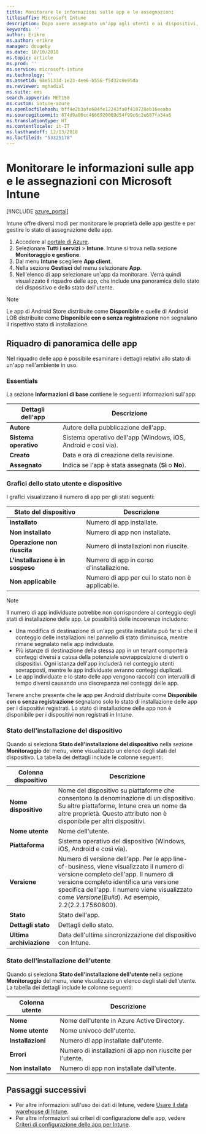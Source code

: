 ```yaml
---
title: Monitorare le informazioni sulle app e le assegnazioni
titlesuffix: Microsoft Intune
description: Dopo avere assegnato un'app agli utenti o ai dispositivi, usare queste informazioni per monitorare lo stato dell'app.
keywords: ''
author: Erikre
ms.author: erikre
manager: dougeby
ms.date: 10/10/2018
ms.topic: article
ms.prod: ''
ms.service: microsoft-intune
ms.technology: ''
ms.assetid: 64e5133d-1e23-4ee6-b556-f5d32c0e95da
ms.reviewer: mghadial
ms.suite: ems
search.appverid: MET150
ms.custom: intune-azure
ms.openlocfilehash: bff4e2b3afe684fe12243fa0f410728eb16eeaba
ms.sourcegitcommit: 874d9a00cc4666920069d54f99c6c2e687fa34a6
ms.translationtype: HT
ms.contentlocale: it-IT
ms.lasthandoff: 12/13/2018
ms.locfileid: "53325178"
---
```

# <a name="monitor-app-information-and-assignments-with-microsoft-intune"></a>Monitorare le informazioni sulle app e le assegnazioni con Microsoft Intune

[!INCLUDE [azure_portal](./includes/azure_portal.md)]

Intune offre diversi modi per monitorare le proprietà delle app gestite e per gestire lo stato di assegnazione delle app.

1. Accedere al [portale di Azure](https://portal.azure.com).
2. Selezionare **Tutti i servizi** > **Intune**. Intune si trova nella sezione **Monitoraggio e gestione**.
3. Dal menu **Intune** scegliere **App client**.
4. Nella sezione **Gestisci** del menu selezionare **App**.
5. Nell'elenco di app selezionare un'app da monitorare. Verrà quindi visualizzato il riquadro delle app, che include una panoramica dello stato del dispositivo e dello stato dell'utente.

> [!NOTE]
> Le app di Android Store distribuite come **Disponibile** e quelle di Android LOB distribuite come **Disponibile con o senza registrazione** non segnalano il rispettivo stato di installazione.

## <a name="app-overview-pane"></a>Riquadro di panoramica delle app

Nel riquadro delle app è possibile esaminare i dettagli relativi allo stato di un'app nell'ambiente in uso.

### <a name="essentials"></a>Essentials
La sezione **Informazioni di base** contiene le seguenti informazioni sull'app:

 | **Dettagli dell'app**            | **Descrizione**                                                      |
|------------------------|------------------------------------------------------------------|
| **Autore**          | Autore della pubblicazione dell'app.                                            |
| **Sistema operativo**   | Sistema operativo dell'app (Windows, iOS, Android e così via). |
| **Creato**             | Data e ora di creazione della revisione.                         |
| **Assegnato**           | Indica se l'app è stata assegnata (**Sì** o **No**).                  |

### <a name="device-and-user-status-graphs"></a>Grafici dello stato utente e dispositivo
I grafici visualizzano il numero di app per gli stati seguenti:

| **Stato del dispositivo**       | **Descrizione**                                       |
|-----------------------|-------------------------------------------------------|
| **Installato**         | Numero di app installate.                         |
| **Non installato**     | Numero di app non installate.                     |
| **Operazione non riuscita**            | Numero di installazioni non riuscite.                   |
| **L'installazione è in sospeso**   | Numero di app in corso d'installazione. |
| **Non applicabile**           | Numero di app per cui lo stato non è applicabile.            |

> [!NOTE]
> Il numero di app individuate potrebbe non corrispondere al conteggio degli stati di installazione delle app. Le possibilità delle incoerenze includono:
>    - Una modifica di destinazione di un'app gestita installata può far sì che il conteggio delle installazioni nel pannello di stato diminuisca, mentre rimane segnalato nelle app individuate.
>    - Più istanze di destinazione della stessa app in un tenant comporterà conteggi diversi a causa della potenziale sovrapposizione di utenti o dispositivi. Ogni istanza dell'app includerà nel conteggio utenti sovrapposti, mentre le app individuate avranno conteggi duplicati.
>    - Le app individuate e lo stato delle app vengono raccolti con intervalli di tempo diversi causando una discrepanza nei conteggi delle app.
> 
> Tenere anche presente che le app per Android distribuite come **Disponibile con o senza registrazione** segnalano solo lo stato di installazione delle app per i dispositivi registrati. Lo stato di installazione delle app non è disponibile per i dispositivi non registrati in Intune.

### <a name="device-install-status"></a>Stato dell'installazione del dispositivo

Quando si seleziona **Stato dell'installazione del dispositivo** nella sezione **Monitoraggio** del menu, viene visualizzato un elenco degli stati del dispositivo. La tabella dei dettagli include le colonne seguenti:

| **Colonna dispositivo**      | **Descrizione**                                                                                                                                                                                                                                            |
|----------------------|------------------------------------------------------------------------------------------------------------------------------------------------------------------------------------------------------------------------------------------------------------|
| **Nome dispositivo**      | Nome del dispositivo su piattaforme che consentono la denominazione di un dispositivo. Su altre piattaforme, Intune crea un nome da altre proprietà. Questo attributo non è disponibile per altri dispositivi.                                                                       |
| **Nome utente**        | Nome dell'utente.                                                                                                                                                                                                                                      |
| **Piattaforma**         | Sistema operativo del dispositivo (Windows, iOS, Android e così via).                                                                                                                                                                                           |
| **Versione**          | Numero di versione dell'app. Per le app line-of-business, viene visualizzato il numero di versione completo dell'app. Il numero di versione completo identifica una versione specifica dell'app. Il numero viene visualizzato come _Versione_(_Build_). Ad esempio, 2.2(2.2.17560800). |
| **Stato**           | Stato dell'app.                                                                                                                                                                                                                                     |
| **Dettagli stato**   | Dettagli dello stato.                                                                                                                                                                                                                                     |
| **Ultima archiviazione**    | Data dell'ultima sincronizzazione del dispositivo con Intune.                                                                                                                                                                                                                  |


### <a name="user-install-status"></a>Stato dell'installazione dell'utente

Quando si seleziona **Stato dell'installazione dell'utente** nella sezione **Monitoraggio** del menu, viene visualizzato un elenco degli stati dell'utente. La tabella dei dettagli include le colonne seguenti:

| **Colonna utente**     | **Descrizione**                           |
|---------------------|-------------------------------------------|
| **Nome**            | Nome dell'utente in Azure Active Directory.         |
| **Nome utente**       | Nome univoco dell'utente.              |
| **Installazioni**   | Numero di app installate dall'utente. |
| **Errori**        | Numero di installazioni di app non riuscite per l'utente.     |
| **Non installato**   | Numero di app non installate dall'utente. |


## <a name="next-steps"></a>Passaggi successivi

- Per altre informazioni sull'uso dei dati di Intune, vedere [Usare il data warehouse di Intune](reports-nav-create-intune-reports.md).
- Per altre informazioni sui criteri di configurazione delle app, vedere [Criteri di configurazione delle app per Intune](app-configuration-policies-overview.md).

